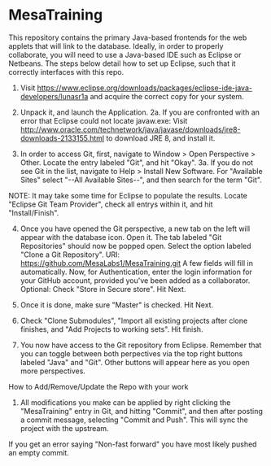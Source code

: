 # MesaTraining

This repository contains the primary Java-based frontends for the web applets that will link to the database. Ideally, in order to properly collaborate, you will need to use a Java-based IDE such as Eclipse or Netbeans. The steps below detail how to set up Eclipse, such that it correctly interfaces with this repo.

1. Visit https://www.eclipse.org/downloads/packages/eclipse-ide-java-developers/lunasr1a and acquire the correct copy for your system.


2. Unpack it, and launch the Application.
2a. If you are confronted with an error that Eclipse could not locate javaw.exe: Visit http://www.oracle.com/technetwork/java/javase/downloads/jre8-downloads-2133155.html to download JRE 8, and install it. 


3. In order to access Git, first, navigate to Window > Open Perspective > Other. Locate the entry labeled "Git", and hit "Okay".
3a. If you do not see Git in the list, navigate to Help > Install New Software. For "Available Sites" select "--All Available Sites--", and then search for the term "Git". 

NOTE: It may take some time for Eclipse to populate the results. Locate "Eclipse Git Team Provider", check all entrys within it, and hit "Install/Finish".

4. Once you have opened the Git perspective, a new tab on the left will appear with the database icon. Open it. The tab labeled "Git Repositories" should now be popped open. Select the option labeled "Clone a Git Repository". 
URI: https://github.com/MesaLabs1/MesaTraining.git
A few fields will fill in automatically. 
Now, for Authentication, enter the login information for your GitHub account, provided you've been added as a collaborator. 
Optional: Check "Store in Secure store". Hit Next.


5. Once it is done, make sure "Master" is checked. Hit Next.

6. Check "Clone Submodules", "Import all existing projects after clone finishes, and "Add Projects to working sets". Hit finish.

7. You now have access to the Git repository from Eclipse. Remember that you can toggle between both perpectives via the top 	 right buttons labeled "Java" and "Git". Other buttons will appear here as you open more perspectives.

How to Add/Remove/Update the Repo with your work

1. All modifications you make can be applied by right clicking the "MesaTraining" entry in Git, and hitting "Commit", and then after posting a commit message, selecting "Commit and Push". This will sync the project with the upstream.

If you get an error saying "Non-fast forward" you have most likely pushed an empty commit.
